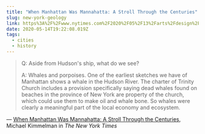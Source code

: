 ```yaml
---
title: "When Manhattan Was Mannahatta: A Stroll Through the Centuries"
slug: new-york-geology
link: https%3A%2F%2Fwww.nytimes.com%2F2020%2F05%2F13%2Farts%2Fdesign%2Fmanhattan-virtual-tour-virus.html%3Fsmid%3Dtw-share
date: 2020-05-14T19:22:08.019Z
tags:
  - cities
  - history
---
```


> Q: Aside from Hudson's ship, what do we see?
> 
> A: Whales and porpoises. One of the earliest sketches we have of Manhattan shows a whale in the Hudson River. The charter of Trinity Church includes a provision specifically saying dead whales found on beaches in the province of New York are property of the church, which could use them to make oil and whale bone. So whales were clearly a meaningful part of the local economy and ecosystem.

&mdash; [When Manhattan Was Mannahatta: A Stroll Through the Centuries](https://www.nytimes.com/2020/05/13/arts/design/manhattan-virtual-tour-virus.html?smid=tw-share), Michael Kimmelman in _The New York Times_
